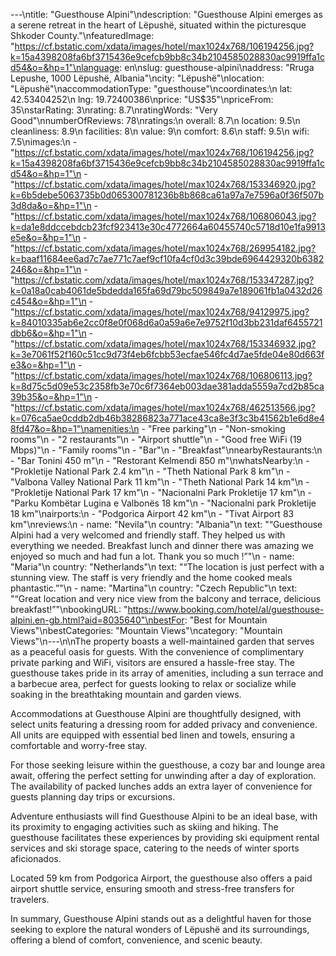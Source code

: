 ---\ntitle: "Guesthouse Alpini"\ndescription: "Guesthouse Alpini emerges as a serene retreat in the heart of Lëpushë, situated within the picturesque Shkoder County."\nfeaturedImage: "https://cf.bstatic.com/xdata/images/hotel/max1024x768/106194256.jpg?k=15a4398208fa6bf3715436e9cefcb9bb8c34b2104585028830ac9919ffa1cd54&o=&hp=1"\nlanguage: en\nslug: guesthouse-alpini\naddress: "Rruga Lepushe, 1000 Lëpushë, Albania"\ncity: "Lëpushë"\nlocation: "Lëpushë"\naccommodationType: "guesthouse"\ncoordinates:\n  lat: 42.53404252\n  lng: 19.72400386\nprice: "US$35"\npriceFrom: 35\nstarRating: 3\nrating: 8.7\nratingWords: "Very Good"\nnumberOfReviews: 78\nratings:\n  overall: 8.7\n  location: 9.5\n  cleanliness: 8.9\n  facilities: 8\n  value: 9\n  comfort: 8.6\n  staff: 9.5\n  wifi: 7.5\nimages:\n  - "https://cf.bstatic.com/xdata/images/hotel/max1024x768/106194256.jpg?k=15a4398208fa6bf3715436e9cefcb9bb8c34b2104585028830ac9919ffa1cd54&o=&hp=1"\n  - "https://cf.bstatic.com/xdata/images/hotel/max1024x768/153346920.jpg?k=6b5debe5063735b0d065300781236b8b868ca61a97a7e7596a0f36f507b3d8da&o=&hp=1"\n  - "https://cf.bstatic.com/xdata/images/hotel/max1024x768/106806043.jpg?k=da1e8ddccebdcb23fcf923413e30c4772664a60455740c5718d10e1fa9913e5e&o=&hp=1"\n  - "https://cf.bstatic.com/xdata/images/hotel/max1024x768/269954182.jpg?k=baaf11684ee6ad7c7ae771c7aef9cf10fa4cf0d3c39bde6964429320b6382246&o=&hp=1"\n  - "https://cf.bstatic.com/xdata/images/hotel/max1024x768/153347287.jpg?k=0a18a0cab4061de5bdedda165fa69d79bc509849a7e189061fb1a0432d26c454&o=&hp=1"\n  - "https://cf.bstatic.com/xdata/images/hotel/max1024x768/94129975.jpg?k=84010335ab6e2cc0f8e0f068d6a0a59a6e7e9752f10d3bb231daf6455721dbb6&o=&hp=1"\n  - "https://cf.bstatic.com/xdata/images/hotel/max1024x768/153346932.jpg?k=3e7061f52f160c51cc9d73f4eb6fcbb53ecfae546fc4d7ae5fde04e80d663fe3&o=&hp=1"\n  - "https://cf.bstatic.com/xdata/images/hotel/max1024x768/106806113.jpg?k=8d75c5d09e53c2358fb3e70c6f7364eb003dae381adda5559a7cd2b85ca39b35&o=&hp=1"\n  - "https://cf.bstatic.com/xdata/images/hotel/max1024x768/462513566.jpg?k=076ca5ae0cddb2db46b38286823a771ace43ca8e3f3c3b41562b1e6d8e48fd47&o=&hp=1"\namenities:\n  - "Free parking"\n  - "Non-smoking rooms"\n  - "2 restaurants"\n  - "Airport shuttle"\n  - "Good free WiFi (19 Mbps)"\n  - "Family rooms"\n  - "Bar"\n  - "Breakfast"\nnearbyRestaurants:\n  - "Bar Tonini 450 m"\n  - "Restorant Kelmendi 850 m"\nwhatsNearby:\n  - "Prokletije National Park 2.4 km"\n  - "Theth National Park 8 km"\n  - "Valbona Valley National Park 11 km"\n  - "Theth National Park 14 km"\n  - "Prokletije National Park 17 km"\n  - "Nacionalni Park Prokletije 17 km"\n  - "Parku Kombëtar Lugina e Valbonës 18 km"\n  - "Nacionalni park Prokletije 18 km"\nairports:\n  - "Podgorica Airport 42 km"\n  - "Tivat Airport 83 km"\nreviews:\n  - name: "Nevila"\n    country: "Albania"\n    text: "“Guesthouse Alpini had a very welcomed and friendly staff. They helped us with everything we needed. Breakfast lunch and dinner there was amazing we enjoyed so much and had fun a lot. Thank you so much !”"\n  - name: "Maria"\n    country: "Netherlands"\n    text: "“The location is just perfect with a stunning view. The staff is very friendly and the home cooked meals phantastic.”"\n  - name: "Martina"\n    country: "Czech Republic"\n    text: "“Great location and very nice view from the balcony and terrace, delicious breakfast!”"\nbookingURL: "https://www.booking.com/hotel/al/guesthouse-alpini.en-gb.html?aid=8035640"\nbestFor: "Best for Mountain Views"\nbestCategories: "Mountain Views"\ncategory: "Mountain Views"\n---\n\nThe property boasts a well-maintained garden that serves as a peaceful oasis for guests. With the convenience of complimentary private parking and WiFi, visitors are ensured a hassle-free stay. The guesthouse takes pride in its array of amenities, including a sun terrace and a barbecue area, perfect for guests looking to relax or socialize while soaking in the breathtaking mountain and garden views.

Accommodations at Guesthouse Alpini are thoughtfully designed, with select units featuring a dressing room for added privacy and convenience. All units are equipped with essential bed linen and towels, ensuring a comfortable and worry-free stay.

For those seeking leisure within the guesthouse, a cozy bar and lounge area await, offering the perfect setting for unwinding after a day of exploration. The availability of packed lunches adds an extra layer of convenience for guests planning day trips or excursions.

Adventure enthusiasts will find Guesthouse Alpini to be an ideal base, with its proximity to engaging activities such as skiing and hiking. The guesthouse facilitates these experiences by providing ski equipment rental services and ski storage space, catering to the needs of winter sports aficionados.

Located 59 km from Podgorica Airport, the guesthouse also offers a paid airport shuttle service, ensuring smooth and stress-free transfers for travelers.

In summary, Guesthouse Alpini stands out as a delightful haven for those seeking to explore the natural wonders of Lëpushë and its surroundings, offering a blend of comfort, convenience, and scenic beauty.